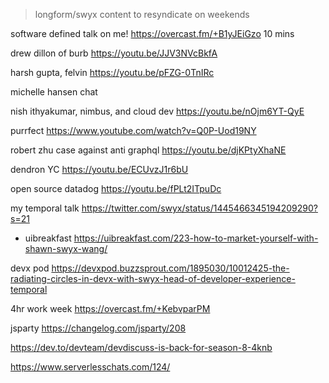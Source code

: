 > longform/swyx content to resyndicate  on weekends


software defined talk on me! https://overcast.fm/+B1yJEiGzo 10 mins

drew dillon of burb https://youtu.be/JJV3NVcBkfA

harsh gupta, felvin https://youtu.be/pFZG-0TnIRc

michelle hansen chat

nish ithyakumar, nimbus, and cloud dev https://youtu.be/nOjm6YT-QyE

purrfect https://www.youtube.com/watch?v=Q0P-Uod19NY

robert zhu case against anti graphql https://youtu.be/djKPtyXhaNE

dendron YC https://youtu.be/ECUvzJ1r6bU

open source datadog https://youtu.be/fPLt2ITpuDc

my temporal talk https://twitter.com/swyx/status/1445466345194209290?s=21

- uibreakfast https://uibreakfast.com/223-how-to-market-yourself-with-shawn-swyx-wang/

devx pod https://devxpod.buzzsprout.com/1895030/10012425-the-radiating-circles-in-devx-with-swyx-head-of-developer-experience-temporal

4hr work week https://overcast.fm/+KebvparPM

jsparty https://changelog.com/jsparty/208

https://dev.to/devteam/devdiscuss-is-back-for-season-8-4knb

https://www.serverlesschats.com/124/